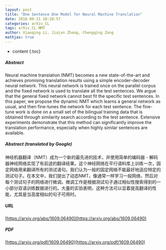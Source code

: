 ```yaml
---
layout: post
title: "One Sentence One Model for Neural Machine Translation"
date: 2016-09-21 10:28:57
categories: arXiv_CL
tags: arXiv_CL NMT
author: Xiaoqing Li, Jiajun Zhang, Chengqing Zong
mathjax: true
---
```


* content
{:toc}

##### Abstract
Neural machine translation (NMT) becomes a new state-of-the-art and achieves promising translation results using a simple encoder-decoder neural network. This neural network is trained once on the parallel corpus and the fixed network is used to translate all the test sentences. We argue that the general fixed network cannot best fit the specific test sentences. In this paper, we propose the dynamic NMT which learns a general network as usual, and then fine-tunes the network for each test sentence. The fine-tune work is done on a small set of the bilingual training data that is obtained through similarity search according to the test sentence. Extensive experiments demonstrate that this method can significantly improve the translation performance, especially when highly similar sentences are available.

##### Abstract (translated by Google)
神经机器翻译（NMT）成为一个新的最先进的技术，并使用简单的编码器 - 解码器神经网络实现了有前途的翻译结果。这个神经网络在平行语料库上训练一次，固定网络用来翻译所有的测试语句。我们认为一般的固定网络不能最好地适应特定的测试句子。在本文中，我们提出了动态NMT，像通常一样学习一般网络，然后对每个测试句子的网络进行微调。微调工作是根据测试句子通过相似性搜索得到的一小部分双语训练数据进行的。大量的实验表明，这种方法可以显着提高翻译的性能，尤其是当高度相似的句子可用时。

##### URL
[https://arxiv.org/abs/1609.06490](https://arxiv.org/abs/1609.06490)

##### PDF
[https://arxiv.org/pdf/1609.06490](https://arxiv.org/pdf/1609.06490)

